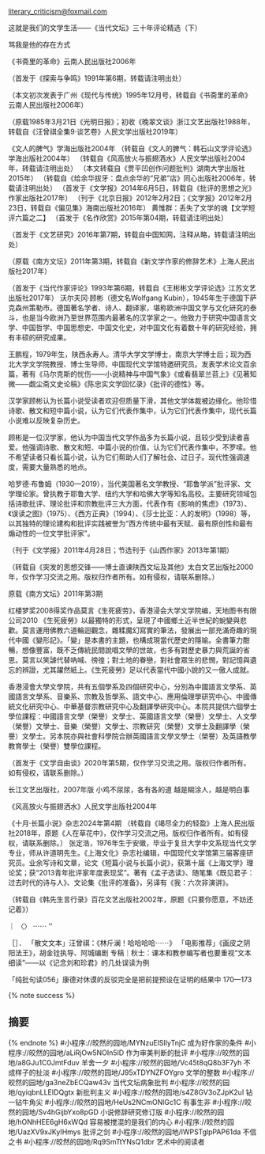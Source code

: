 
literary_criticism@foxmail.com

这就是我们的文学生活——《当代文坛》三十年评论精选（下）

骂我是他的存在方式

《书斋里的革命》云南人民出版社2006年

（首发于《探索与争鸣》1991年第6期，转载请注明出处）

（本文初次发表于广州《现代与传统》1995年12月号，转载自《书斋里的革命》云南人民出版社2006年）

（原载1985年3月21日《光明日报》；初收《晚翠文谈》浙江文艺出版社1988年，转载自《汪曾祺全集9·谈艺卷》人民文学出版社2019年）

《文人的脾气》学海出版社2004年
（转载自《文人的脾气：韩石山文学评论选》学海出版社2004年）
（转载自《风高放火与振翅洒水》人民文学出版社2004年，转载请注明出处）
（本文转载自《贾平凹创作问题批判》湖南大学出版社2015年）
（转载自《给余华拔牙：盘点余华的“兄弟”店》同心出版社2006年，转载请注明出处）
（首发于《文学报》2014年6月5日，转载自《批评的思想之光》作家出版社2017年）
（刊于《北京日报》2012年2月2日；《文学报》2012年2月23日，转载自《偏见集》海南出版社2016年）
黄惟群：丢失了文学的魂【文学短评六篇之二】
（首发于《名作欣赏》2015年第04期，转载请注明出处）

（首发于《文艺研究》2016年第7期，转载自中国知网，注释从略，转载请注明出处）

（原载《南方文坛》2011年第3期，转载自《新文学作家的修辞艺术》上海人民出版社2017年）

（首发于《当代作家评论》1993年第6期，转载自《王彬彬文学评论选》江苏文艺出版社2017年）
沃尔夫冈·顾彬（德文名Wolfgang Kubin），1945年生于德国下萨克森州策勒市。德国著名学者、诗人、翻译家，堪称欧洲中国文学与文化研究的泰斗，也是当今欧洲乃至世界范围内最著名的汉学家之一。他致力于研究中国语言文学、中国哲学、中国思想史、中国文化史，对中国文化有着数十年的研究经验，拥有丰硕的研究成果。

王鹏程，1979年生，陕西永寿人。清华大学文学博士，南京大学博士后；现为西北大学文学院教授、博士生导师，中国现代文学馆特邀研究员。发表学术论文百余篇，著有《马尔克斯的忧伤——小说精神与中国气象》《或看翡翠兰苕上》《见著知微——觑尘斋文史论稿》《陈忠实文学回忆录》《批评的德性》等。

汉学家顾彬认为长篇小说受读者欢迎但质量下滑，其他文学体裁被边缘化。他珍惜诗歌、散文和短中篇小说，认为它们代表作集中，认为它们代表作集中，现代长篇小说难以反映复杂历史。

顾彬是一位汉学家，他认为中国当代文学作品多为长篇小说，且较少受到读者喜爱。他强调诗歌、散文和短、中篇小说的价值，认为它们代表作集中，不罗嗦。他不希望读者只看长篇小说，认为它们帮助人们了解社会、过日子。现代性强调速度，需要大量熟悉的地点。

哈罗德·布鲁姆（1930—2019），当代美国著名文学教授、“耶鲁学派”批评家、文学理论家。曾执教于耶鲁大学、纽约大学和哈佛大学等知名高校。主要研究领域包括诗歌批评、理论批评和宗教批评三大方面，代表作有《影响的焦虑》（1973）、《误读之图》（1975）、《西方正典》（1994）、《莎士比亚：人的发明》（1998）等，以其独特的理论建构和批评实践被誉为“西方传统中最有天赋、最有原创性和最有煽动性的一位文学批评家”。

（刊于《文学报》2011年4月28日；节选刊于《山西作家》2013年第1期）

（转载自《突发的思想交锋——博士直谏陕西文坛及其他》太白文艺出版社2000年，仅作学习交流之用。版权归作者所有。如有侵权，请联系删除。）

原载《南方文坛》2011年第3期

红楼梦奖2008得奖作品莫言《生死疲劳》，香港浸会大学文学院编，天地图书有限公司2010
《生死疲勞》以最獨特的形式，呈現了中國鄉土近半世紀的蛻變與悲歡。莫言運用佛教六道輪迴觀念，雜糅魔幻寫實的筆法，發展出一部充滿奇趣的現代中國《變形記》。「變」是本書的主題，也構成現當代歷史的隱喻。全書筆力酣暢，想像豐富，既不乏傳統民間說唱文學的世故，也多有對歷史暴力與荒誕的省思。莫言以笑謔代替吶喊、徬徨；對土地的眷戀，對社會眾生的悲憫，對記憶與遺忘的辨證，尤其躍然紙上。《生死疲勞》足以代表當代中國小說的又一傲人成就。

香港浸會大學文學院，共有五個學系及四個研究中心，分別為中國語言文學系、英國語言文學系、音樂系、宗教及哲學系、語文中心、應用倫理學研究中心、中國傳統文化研究中心、中華基督宗教研究中心及翻譯學研究中心。本院共提供六個學士學位課程：中國語言文學（榮譽）文學士、英國語言文學（榮譽）文學士、人文學（榮譽）文學士、音樂（榮譽）文學士、宗教研究（榮譽）文學士及翻譯學（榮譽）文學士。另本院亦與社會科學院合辦英國語言文學文學士（榮譽）及英語教學教育學士（榮譽）雙學位課程。




（首发于《文学自由谈》2020年第5期，仅作学习交流之用。版权归作者所有。如有侵权，请联系删除。）

长江文艺出版社，2007年版
小鸡不尿尿，各有各的道   越是糊涂人，越是明白事

《风高放火与振翅洒水》人民文学出版社2004年

《十月·长篇小说》杂志2024年第4期
（转载自《竭尽全力的轻盈》上海人民出版社2018年，原题《人在草花中》，仅作学习交流之用。版权归作者所有。如有侵权，请联系删除。）
张定浩，1976年生于安徽，毕业于复旦大学中文系现当代文学专业，师从许道明先生。《上海文化》杂志社编辑，中国现代文学馆第三届客座研究员。业余写诗和文章，论文《短篇小说与长篇小说》，获第十届《上海文学》理论奖；获“2013青年批评家年度表现奖”。著有《孟子选读》、随笔集《既见君子：过去时代的诗与人》、文论集《批评的准备》，另译有《我：六次非演讲》。

（转载自《韩先生言行录》百花文艺出版社2002年，原题《只要你愿意，不妨还记着》）

｜      〈〉    ⋯⋯    ‘’

［］． 「散文文本」汪曾祺：《林斤澜！哈哈哈哈⋯⋯》  「电影推荐」《画皮之阴阳法王》，胡金铨执导、阿城编剧
专稿｜秋士：课本和教参编写者也要重视“文本细读”——以《记念刘和珍君》的几处误读为例

「纯批句读056」康德对休谟的反驳完全是把前提预设在证明的结果中  170—173


{% note success %}

## 摘要
{% endnote %}
#小程序://皎然的园地/MYNzuElSlIyTnjC  成为好作家的条件
#小程序://皎然的园地/aLiRjOw5NOIn5ID  作为审美判断的批评
#小程序://皎然的园地/a8GJu1C0JmtFduv 羊舍一夕
#小程序://皎然的园地/Vc45t8qQ8b3F7yh 不成样子的扯淡
#小程序://皎然的园地/J95xTDYNZFOYgro   文学的整数
#小程序://皎然的园地/ga3neZbECQaw43v   当代文坛病象批判
#小程序://皎然的园地/qyiqbnLLEIDQgtx  新批判主义
#小程序://皎然的园地/s4Z8GV3oZJpK2uI  钻一钻牛角尖
#小程序://皎然的园地/HeUs2NCmONlGc1C  有事生非
#小程序://皎然的园地/Sv4hGijbYxo8pGD  小说修辞研究修订版
#小程序://皎然的园地/hONhHEE6gH6xWQd   容易被搅混的是我们的内心
#小程序://皎然的园地/UazXV9xJKyIHmys   批评之剑
#小程序://皎然的园地/lWPSTglpPAP61da   不信之书
#小程序://皎然的园地/Rq9SmTtYNsQ1dbr   艺术中的阅读者

